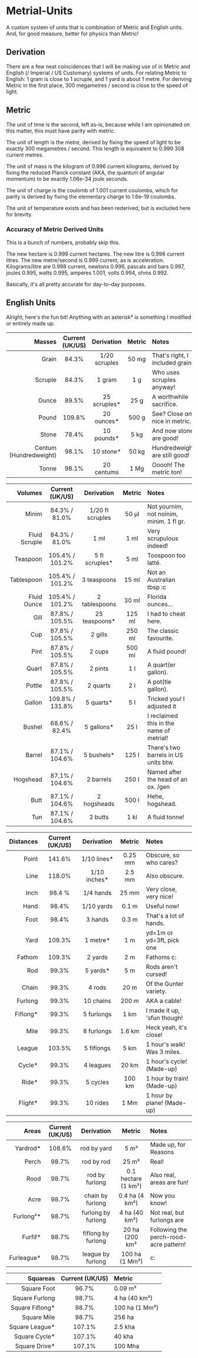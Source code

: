 # Metrial-Units
A custom system of units that is combination of Metric and English units. And, for good measure, better for physics than Metric!

## Derivation
There are a few neat coincidences that I will be making use of in Metric and English (/ Imperial / US Customary) systems of units. For relating Metric to English: 1 gram is close to 1 scruple, and 1 yard is about 1 metre. For deriving Metric in the first place, 300 megametres / second is close to the speed of light.

## Metric
The unit of time is the second, left as-is, because while I am opinionated on this matter, this must have parity with metric.

The unit of length is the metre, derived by fixing the speed of light to be exactly 300 megametres / second. This length is equivalent to 0.999 308 current metres.

The unit of mass is the kilogram of 0.996 current kilograms, derived by fixing the reduced Planck constant (AKA, the quantum of angular momentum) to be exactly 1.06e-34 joule seconds.

The unit of charge is the coulomb of 1.001 current coulombs, which for parity is derived by fixing the elementary charge to 1.6e-19 coulombs.

The unit of temperature exists and has been rederived, but is excluded here for brevity.

### Accuracy of Metric Derived Units
This is a bunch of numbers, probably skip this.

The new hectare is 0.999 current hectares. The new litre is 0.998 current litres. The new metre/second is 0.999 current, as is acceleration. Kilograms/litre are 0.998 current, newtons 0.996, pascals and bars 0.997, joules 0.995, watts 0.995, amperes 1.001, volts 0.994, ohms 0.992.

Basically, it's all pretty accurate for day-to-day purposes.

## English Units
Alright, here's the fun bit! Anything with an asterisk* is something I modified or entirely made up.

| Masses                 | Current (UK/US) | Derivation    | Metric | Notes                            |
| ---------------------: | :-------------: | :-----------: | :----: | :------------------------------- |
| Grain                  | 84.3%           | 1/20 scruples | 50 mg  | That's right, I included grains. |
| Scruple                | 84.3%           | 1 gram        | 1 g    | Who uses scruples anyway!        |
| Ounce                  | 89.5%           | 25 scruples*  | 25 g   | A worthwhile sacrifice.          |
| Pound                  | 109.8%          | 20 ounces*    | 500 g  | See? Close _and_ nice in metric. |
| Stone                  | 78.4%           | 10 pounds*    | 5 kg   | And now stones are good!         |
| Centum (Hundredweight) | 98.1%           | 10 stone*     | 50 kg  | Hundredweights are still good!   |
| Tonne                  | 98.1%           | 20 centums    | 1 Mg   | Ooooh! The metric ton!           |

| Volumes       | Current (UK/US) | Derivation         | Metric              | Notes                                    |
| ------------: | :-------------: | :----------------: | :-----------------: | :--------------------------------------- |
| Minim         | 84.3% / 81.0%   | 1/20 fl scruples   | 50 µl               | Not yournim, not noinim, minim. 1 fl gr. |
| Fluid Scruple | 84.3% / 81.0%   | 1 ml               | 1 ml                | Very scrupulous indeed!                  |
| Teaspoon      | 105.4% / 101.2% | 5 fl scruples*     | 5 ml                | Toospoon too latté.                      |
| Tablespoon    | 105.4% / 101.2% | 3 teaspoons        | 15 ml               | Not an Australian tbsp :c                |
| Fluid Ounce   | 105.4% / 101.2% | 2 tablespoons      | 30 ml               | Florida ounces…                          |
| Gill          | 87.8% / 105.5%  | 25 teaspoons*      | 125 ml              | I had to cheat here.                     |
| Cup           | 87.8% / 105.5%  | 2 gills            | 250 ml              | The classic favourite.                   |
| Pint          | 87.8% / 105.5%  | 2 cups             | 500 ml              | A fluid pound!                           |
| Quart         | 87.8% / 105.5%  | 2 pints            | 1 l                 | A quart(er gallon).                      |
| Pottle        | 87.8% / 105.5%  | 2 quarts           | 2 l                 | A pot(tle gallon).                       |
| Gallon        | 109.8% / 131.8% | 5 quarts*          | 5 l                 | Tricked you! I adjusted it               |
| Bushel        | 68.6% / 82.4%   | 5 gallons*         | 25 l                | I reclaimed this in the name of metrial! |
| Barrel        | 87.1% / 104.6%  | 5 bushels*         | 125 l               | There's two barrels in US units btw.     |
| Hogshead      | 87.1% / 104.6%  | 2 barrels          | 250 l               | Named after the head of an ox. /gen      |
| Butt          | 87.1% / 104.6%  | 2 hogsheads        | 500 l               | Hehe, hogshead.                          |
| Tun           | 87.1% / 104.6%  | 2 butts            | 1 kl                | A fluid tonne!                           |

| Distances | Current (UK/US) | Derivation   | Metric  | Notes                        |
| --------: | :-------------: | :----------: | :-----: | :--------------------------- |
| Point     | 141.6%          | 1/10 lines*  | 0.25 mm | Obscure, so who cares?       |
| Line      | 118.0%          | 1/10 inches* | 2.5 mm  | Also obscure.                |
| Inch      | 98.4 %          | 1/4 hands    | 25 mm   | Very close, very nice!       |
| Hand      | 98.4%           | 1/10 yards   | 0.1 m   | Useful now!                  |
| Foot      | 98.4%           | 3 hands      | 0.3 m   | That's a lot of hands.       |
| Yard      | 109.3%          | 1 metre*     | 1 m     | yd=1m or yd=3ft, pick one    |
| Fathom    | 109.3%          | 2 yards      | 2 m     | Fathoms c:                   |
| Rod       | 99.3%           | 5 yards*     | 5 m     | Rods aren't cursed!          |
| Chain     | 99.3%           | 4 rods       | 20 m    | Of the Gunter variety.       |
| Furlong   | 99.3%           | 10 chains    | 200 m   | AKA a cable!                 |
| Fiflong*  | 99.3%           | 5 furlongs   | 1 km    | I made it up, 'sfun though!  |
| Mile      | 99.3%           | 8 furlongs   | 1.6 km  | Heck yeah, it's close!       |
| League    | 103.5%          | 5 fiflongs   | 5 km    | 1 hour's walk! Was 3 miles.  |
| Cycle*    | 99.3%           | 4 leagues    | 20 km   | 1 hour's cycle! (Made-up)    |
| Ride*     | 99.3%           | 5 cycles     | 100 km  | 1 hour by train! (Made-up)   |
| Flight*   | 99.3%           | 10 rides     | 1 Mm    | 1 hour by plane! (Made-up)   |

| Areas      | Current (UK/US) | Derivation         | Metric              | Notes                                  |
| ---------: | :-------------: | :----------------: | :-----------------: | :------------------------------------- |
| Yardrod*   | 108.6%          | rod by yard        | 5 m²                | Made up, for Reasons                   |
| Perch      | 98.7%           | rod by rod         | 25 m²               | Real!                                  |
| Rood       | 98.7%           | rod by furlong     | 0.1 hectare (1 km²) | Also real, areas are fun!              |
| Acre       | 98.7%           | chain by furlong   | 0.4 ha (4 km²)      | Now you know!                          |
| Furlong²*  | 98.7%           | furlong by furlong | 4 ha (40 km²)       | Not real, but furlongs are             |
| Furfif*    | 98.7%           | fiflong by furlong | 20 ha (200 km²      | Following the perch-rood-acre pattern! |
| Furleague* | 98.7%           | league  by furlong | 100 ha (1 Mm²)      | c:                                     |

| Squareas        | Current (UK/US) | Metric         |
| --------------: | :-------------: | :------------- |
| Square Foot     | 96.7%           | 0.09 m²        |
| Square Furlong  | 98.7%           | 4 ha (40 km²)  |
| Square Fiflong* | 98.7%           | 100 ha (1 Mm²) |
| Square Mile     | 98.7%           | 256 ha         |
| Square League*  | 107.1%          | 2.5 kha        |
| Square Cycle*   | 107.1%          | 40 kha         |
| Square Drive*   | 107.1%          | 100 Mha        |
